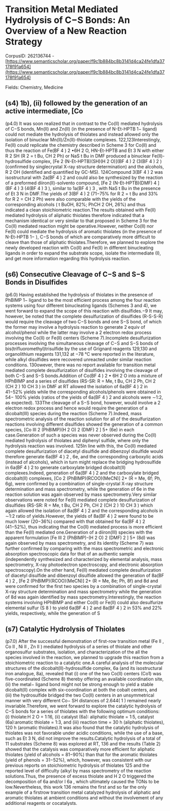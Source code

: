 # Transition Metal Mediated Hydrolysis of C−S Bonds: An Overview of a New Reaction Strategy

CorpusID: 262136744 - [https://www.semanticscholar.org/paper/f9c1b884bc8b3141d4ca24fe1dfa37178f91a654](https://www.semanticscholar.org/paper/f9c1b884bc8b3141d4ca24fe1dfa37178f91a654)

Fields: Chemistry, Medicine

## (s4) 1b), (ii) followed by the generation of an active intermediate, [Co
(p4.0) It was soon realized that in contrast to the Co(II) mediated hydrolysis of C−S bonds, Mn(II) and Zn(II) (in the presence of N-Et-HPTB 1− ligand) could not mediate the hydrolysis of thiolates and instead allowed only the isolation of binuclear Mn(II)/Zn(II)-thiolate complexes. 122,123Interestingly, Fe(II) could replicate the chemistry described in Scheme 3 for Co(II) and thus the reaction of Fe(BF 4 ) 2 •6H 2 O, HN-Et-HPTB and Et 3 N with either R 2 SH (R 2 = t Bu, CH 2 Ph) or NaS t Bu in DMF produced a binuclear Fe(II)-hydrosulfide complex, [Fe 2 (N-Et-HPTB)(SH)(H 2 O)](BF 4 ) 2 (3(BF 4 ) 2 ) (confirmed by singlecrystal X-ray structure determination) and the alcohols, R 2 OH (identified and quantified by GC-MS). 124Compound 3(BF 4 ) 2 was isostructural with 2a(BF 4 ) 2 and could also be synthesized by the reaction of a preformed diiron(II)-solvento compound, [Fe 2 (N-Et-HPTB)(DMF) 4 ](BF 4 ) 3 (4(BF 4 ) 3 ), similar to 1a(BF 4 ) 3 , with NaS t Bu in the presence of Et 3 N in DMF.The yields of 3(BF 4 ) 2 (71−75% for R 2 = t Bu and 33% for R 2 = CH 2 Ph) were also comparable with the yields of the corresponding alcohols ( t BuOH, 82%; PhCH 2 OH, 26%) and thus indicated a clean stoichiometric reaction.The results obtained with Fe(II) mediated hydrolysis of aliphatic thiolates therefore indicated that a mechanism identical or very similar to that proposed in Scheme 3 for the Co(II) mediated reaction might be operative.However, neither Co(II) nor Fe(II) could mediate the hydrolysis of aromatic thiolates (in the presence of N-Et-HPTB 1− ), C−S bonds of which are comparatively more difficult to cleave than those of aliphatic thiolates.Therefore, we planned to explore the newly developed reaction with Co(II) and Fe(II) in different binucleating ligands in order to expand the substrate scope, isolate the intermediate (I), and get more information regarding this hydrolysis reaction.
## (s6) Consecutive Cleavage of C−S and S−S Bonds in Disulfides
(p6.0) Having established the hydrolysis of thiolates in the presence of PhBIMP 1− ligand to be the most efficient process among the four reaction systems using four different binucleating ligands (Schemes 3 and 4), we went forward to expand the scope of this reaction with disulfides.−9 It may, however, be noted that the complete desulfurization of disulfides (R-S-S-R) would require the cleavage of two C−S bonds and one S−S bond, of which the former may involve a hydrolysis reaction to generate 2 equiv of alcohol/phenol while the latter may involve a 2 electron redox process involving the Co(II) or Fe(II) centers (Scheme 7).Incomplete desulfurization processes involving the simultaneous cleavage of C−S and S−S bonds of bis(trifluoromethyl)trisulfide by the use of Grignard reagents 129,130 and organolithium reagents 131,132 at −78 °C were reported in the literature, while alkyl disulfides were recovered unreacted under similar reaction conditions. 130owever, there was no report available for transition metal mediated complete desulfurization of disulfides involving the cleavage of both C−S and S−S bonds.Addition of Co(BF 4 ) 2 • 6H 2 O into a mixture of HPhBIMP and a series of disulfides (RS-SR: R = Me, t Bu, CH 2 Ph, CH 2 (CH 2 ) 10 CH 3 ) in DMF at RT allowed the isolation of 6a(BF 4 ) 2 in 41−52% yields while the corresponding alcohols/phenols were obtained in 54− 100% yields (ratios of the yields of 6a(BF 4 ) 2 and alcohols were ∼1:2, as expected). 133The cleavage of a S−S bond, however, would involve a 2 electron redox process and hence would require the generation of a dicobalt(III) species during the reaction (Scheme 7).Indeed, mass spectrometric analysis of the reaction solution for all of the desulfurization reactions involving different disulfides showed the generation of a common species, [Co III 2 (PhBIMP)(H 2 O) 2 (DMF) 2 ] 5+ (6e) in each case.Generation of such a species was never observed during the Co(II) mediated hydrolysis of thiolates and diphenyl sulfide, where only the hydrolysis reaction was involved. 125In line with this, the Co(II) mediated complete desulfurization of diacetyl disulfide and dibenzoyl disulfide would therefore generate 6a(BF 4 ) 2 , 6e, and the corresponding carboxylic acids (instead of alcohols), which in turn might replace the bridging hydrosulfide in 6a(BF 4 ) 2 to generate carboxylate bridged dicobalt(II) complexes.Indeed, generation of 6a(BF 4 ) 2 and the carboxylate bridged dicobalt(II) complexes, [Co 2 (PhBIMP)(RCOO)(MeCN)] 2+ (R = Me, 6f; Ph, 6g), were confirmed by a combination of single-crystal X-ray structure determination and mass spectrometry, while the generation of 6e in the reaction solution was again observed by mass spectrometry.Very similar observations were noted for Fe(II) mediated complete desulfurization of disulfides (RS-SR: R = Me, t Bu, CH 2 Ph, CH 2 (CH 2 ) 10 CH 3 ) which again allowed the isolation of 8a(BF 4 ) 2 and the corresponding alcohols in ∼1:2 ratio of yields.However, the yields of 8a(BF 4 ) 2 were found to be much lower (20−36%) compared with that obtained for 6a(BF 4 ) 2 (41−52%), thus indicating that the Co(II) mediated process is more efficient than the Fe(II) mediated one.Generation of a diiron(III) species with the apparent formulation [Fe III 2 (PhBIMP)-(H 2 O) 2 (DMF) 2 ] 5+ (8d) was again observed by mass spectrometry, and its identity (Scheme 7) was further confirmed by comparing with the mass spectrometric and electronic absorption spectroscopic data for that of an authentic sample (independently synthesized and characterized by elemental analysis, mass spectrometry, X-ray photoelectron spectroscopy, and electronic absorption spectroscopy).On the other hand, Fe(II) mediated complete desulfurization of diacetyl disulfide and dibenzoyl disulfide allowed the generation of 8a(BF 4 ) 2 , [Fe 2 (PhBIMP)(RCOO)(MeCN)] 2+ (R = Me, 8e; Ph, 8f) and 8d and were confirmed for the first two species by a combination of single-crystal X-ray structure determination and mass spectrometry while the generation of 8d was again identified by mass spectrometry.Interestingly, the reaction systems involving HPhBIMP and either Co(II) or Fe(II) could also desulfurize elemental sulfur (S 8 ) to yield 6a(BF 4 ) 2 and 8a(BF 4 ) 2 in 53% and 22% yields, respectively, while the generation of S
## (s7) Catalytic Hydrolysis of Thiolates
(p7.0) After the successful demonstration of first-row transition metal (Fe II , Co II , Ni II , Zn II ) mediated hydrolysis of a series of thiolate and other organosulfur substrates, isolation, and characterization of the all the species involved in the reaction, we planned to upgrade this reaction from a stoichiometric reaction to a catalytic one.A careful analysis of the molecular structures of the dicobalt(II)-hydrosulfide complex, 6a (and its isostructural iron analogue, 8a), revealed that (i) one of the two Co(II) centers (Co1) was five-coordinated (Scheme 8) thereby offering an available coordination site, (ii) the metal− ligand bond might not be strong enough to yield a stable dicobalt(II) complex with six-coordination at both the cobalt centers, and (iii) the hydrosulfide bridged the two Co(II) centers in an unsymmetrical manner with very different Co− SH distances of 2.644( 1 ) remained nearly invariable.Therefore, we went forward to explore the catalytic hydrolysis of C−S bonds for a series of thiolates with the following optimum conditions: (i) thiolate:H 2 O = 1:16, (ii) catalyst (6a): aliphatic thiolate = 1:5, catalyst (6a):aromatic thiolate = 1:3, and (iii) reaction time = 30 h (aliphatic thiolates), 120 h (aromatic thiolates).It was also found that the catalytic hydrolysis of thiolates was not favorable under acidic conditions, while the use of a base, such as Et 3 N, did not improve the results.Catalytic hydrolysis of a total of 11 substrates (Scheme 8) was explored at RT, 136 and the results (Table 2) showed that the catalysis was comparatively more efficient for aliphatic thiolates (yield of alcohols = 81−90%) than that for the aromatic thiolates (yield of phenols = 31−52%), which, however, was consistent with our previous reports on stoichiometric hydrolysis of thiolates 125 and the reported level of difficulty (alkyl  by mass spectrometry of the reaction solutions.Thus, the presence of excess thiolate and H 2 O triggered the decomposition of 6a and/or I 6a , which ultimately caused the TONs to be low.Nevertheless, this work 136 remains the first and so far the only example of a firstrow transition metal catalyzed hydrolysis of aliphatic and aromatic thiolates at ambient conditions and without the involvement of any additional reagents or cocatalysts.

